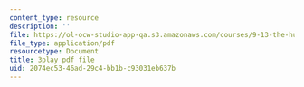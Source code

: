 ```yaml
---
content_type: resource
description: ''
file: https://ol-ocw-studio-app-qa.s3.amazonaws.com/courses/9-13-the-human-brain-spring-2019/2074ec5346ad29c4bb1bc93031eb637b_vFZY--lgmHs.pdf
file_type: application/pdf
resourcetype: Document
title: 3play pdf file
uid: 2074ec53-46ad-29c4-bb1b-c93031eb637b
---
```

